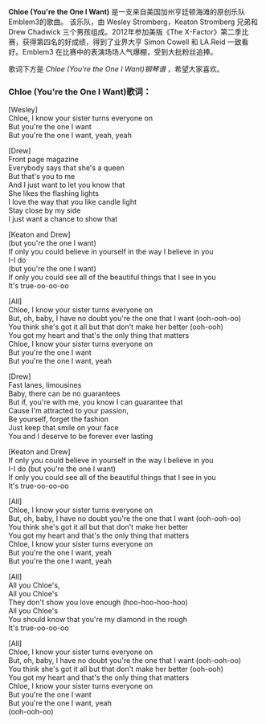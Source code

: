 

**Chloe (You're the One I Want)** 是一支来自美国加州亨廷顿海滩的原创乐队Emblem3的歌曲。 该乐队，由 Wesley
Stromberg，Keaton Stromberg 兄弟和 Drew Chadwick 三个男孩组成。2012年参加美版《The
X-Factor》第二季比赛，获得第四名的好成绩，得到了业界大亨 Simon Cowell 和 LA.Reid 一致看好。Emblem3
在比赛中的表演场场人气爆棚，受到大批粉丝追捧。

  
歌词下方是 _Chloe (You're the One I Want)钢琴谱_ ，希望大家喜欢。

### Chloe (You're the One I Want)歌词：

[Wesley]  
Chloe, I know your sister turns everyone on  
But you're the one I want  
But you're the one I want, yeah, yeah

[Drew]  
Front page magazine  
Everybody says that she's a queen  
But that's you to me  
And I just want to let you know that  
She likes the flashing lights  
I love the way that you like candle light  
Stay close by my side  
I just want a chance to show that

[Keaton and Drew]  
(but you're the one I want)  
If only you could believe in yourself in the way I believe in you  
I-I do  
(but you're the one I want)  
If only you could see all of the beautiful things that I see in you  
It's true-oo-oo-oo

[All]  
Chloe, I know your sister turns everyone on  
But, oh, baby, I have no doubt you're the one that I want (ooh-ooh-oo)  
You think she's got it all but that don't make her better (ooh-ooh)  
You got my heart and that's the only thing that matters  
Chloe, I know your sister turns everyone on  
But you're the one I want  
But you're the one I want, yeah

[Drew]  
Fast lanes, limousines  
Baby, there can be no guarantees  
But if, you're with me, you know I can guarantee that  
Cause I'm attracted to your passion,  
Be yourself, forget the fashion  
Just keep that smile on your face  
You and I deserve to be forever ever lasting

[Keaton and Drew]  
If only you could believe in yourself in the way I believe in you  
I-I do (but you're the one I want)  
If only you could see all of the beautiful things that I see in you  
It's true-oo-oo-oo

[All]  
Chloe, I know your sister turns everyone on  
But, oh, baby, I have no doubt you're the one that I want (ooh-ooh-oo)  
You think she's got it all but that don't make her better  
You got my heart and that's the only thing that matters  
Chloe, I know your sister turns everyone on  
But you're the one I want, yeah  
But you're the one I want, yeah

[All]  
All you Chloe's,  
All you Chloe's  
They don't show you love enough (hoo-hoo-hoo-hoo)  
All you Chloe's  
You should know that you're my diamond in the rough  
It's true-oo-oo-oo

[All]  
Chloe, I know your sister turns everyone on  
But, oh, baby, I have no doubt you're the one that I want (ooh-ooh-oo)  
You think she's got it all but that don't make her better (ooh-ooh)  
You got my heart and that's the only thing that matters  
Chloe, I know your sister turns everyone on  
But you're the one I want  
But you're the one I want, yeah  
(ooh-ooh-oo)

